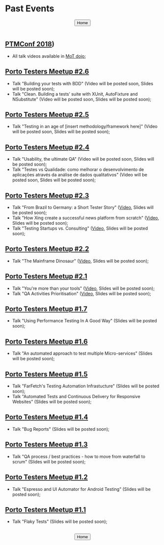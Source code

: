 # Past Events

<center><a href="../index.html"><button type="button">Home</button></a></center>
<br/>

## [PTMConf 2018](https://ptmconf.com))

- All talk videos available in [MoT dojo](https://dojo.ministryoftesting.com/dojo/series/ptm-conf-2018);

## [Porto Testers Meetup #2.6](https://www.eventbrite.pt/e/bilhetes-porto-testers-meetup-26-43925140277#)

- Talk "Building your tests with BDD" (Video will be posted soon, Slides will be posted soon);
- Talk "Clean. Building a tests’ suite with XUnit, AutoFixture and NSubstitute" (Video will be posted soon, Slides will be posted soon);

## [Porto Testers Meetup #2.5](https://www.eventbrite.pt/e/bilhetes-porto-testers-meetup-25-43675369205#)

- Talk "Testing in an age of [insert methodology/framework here]" (Video will be posted soon, Slides will be posted soon);

## [Porto Testers Meetup #2.4](https://www.eventbrite.pt/e/bilhetes-porto-testers-meetup-24-43179566245)

- Talk "Usability, the ultimate QA" (Video will be posted soon, Slides will be posted soon);
- Talk "Testes vs Qualidade: como melhorar o desenvolvimento de aplicações através da análise de dados qualitativos" (Video will be posted soon, Slides will be posted soon);

## [Porto Testers Meetup #2.3](https://www.eventbrite.pt/e/bilhetes-porto-testers-meetup-23-40802668881)

- Talk "From Brazil to Germany: a Short Tester Story" ([Video](https://www.youtube.com/watch?v=zfzLCcrlpz8), Slides will be posted soon);
- Talk "How Xing create a successful news platform from scratch" ([Video](https://www.youtube.com/watch?v=vajWZcHcvR4), Slides will be posted soon);
- Talk "Testing Startups vs. Consulting" ([Video](https://www.youtube.com/watch?v=Qw1WvmvGBIY), Slides will be posted soon);

## [Porto Testers Meetup #2.2](https://www.eventbrite.pt/e/bilhetes-porto-testers-meetup-22-39038202314)

- Talk "The Mainframe Dinosaur" ([Video](https://www.youtube.com/watch?v=YaThGLN-8Jo), Slides will be posted soon);

## [Porto Testers Meetup #2.1](https://www.eventbrite.pt/e/bilhetes-porto-testers-meetup-21-37305787615)

- Talk "You're more than your tools" ([Video](https://www.youtube.com/watch?v=hx-T5xItraQ), Slides will be posted soon);
- Talk "QA Activities Prioritisation" ([Video](https://www.youtube.com/watch?v=_9gUlzNsuwI), Slides will be posted soon);

## [Porto Testers Meetup #1.7](https://www.eventbrite.pt/e/bilhetes-porto-testers-meetup-7-34937793882)

- Talk "Using Performance Testing In A Good Way" (Slides will be posted soon);

## [Porto Testers Meetup #1.6](https://www.eventbrite.pt/e/bilhetes-porto-testers-meetup-6-33774996925)

- Talk "An automated approach to test multiple Micro-services" (Slides will be posted soon);

## [Porto Testers Meetup #1.5](https://www.eventbrite.pt/e/bilhetes-porto-testers-meetup-5-33117189405)

- Talk "FarFetch's Testing Automation Infrastucture" (Slides will be posted soon);
- Talk "Automated Tests and Continuous Delivery for Responsive Websites" (Slides will be posted soon);

## [Porto Testers Meetup #1.4](https://www.eventbrite.pt/e/bilhetes-porto-testers-meetup-4-32229109133)

- Talk "Bug Reports" (Slides will be posted soon);

## [Porto Testers Meetup #1.3](https://www.eventbrite.pt/e/bilhetes-porto-testers-meetup-3-30503906004)

- Talk "QA process / best practices - how to move from waterfall to scrum" (Slides will be posted soon);

## [Porto Testers Meetup #1.2](https://www.eventbrite.pt/e/bilhetes-porto-testers-meetup-2-29026225221)

- Talk "Espresso and UI Automator for Android Testing" (Slides will be posted soon);

## [Porto Testers Meetup #1.1](https://www.eventbrite.pt/e/bilhetes-mobile-and-web-testers-meetup-27413780355)

- Talk "Flaky Tests" (Slides will be posted soon);

<br/>
<center><a href="../index.html"><button type="button">Home</button></a></center>
